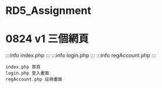 # RD5_Assignment

# 0824  v1  三個網頁
:::info
index.php
:::
:::info
login.php
:::
:::info
regAccount.php
:::
```
index.php 首頁
login.php 登入畫面
regAccount.php 註冊畫面
```